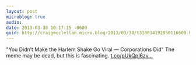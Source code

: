 ```yaml
---
layout: post
microblog: true
audio: 
date: 2013-03-30 10:17:15 -0600
guid: http://craigmcclellan.micro.blog/2013/03/30/t318034192850116609.html
---
```

"You Didn’t Make the Harlem Shake Go Viral — Corporations Did" The meme may be dead, but this is fascinating.  [t.co/pUkQpI6zv...](http://t.co/pUkQpI6zvp)
